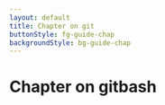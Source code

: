 ```yaml
---
layout: default
title: Chapter on git
buttonStyle: fg-guide-chap
backgroundStyle: bg-guide-chap
---
```


# Chapter on gitbash

